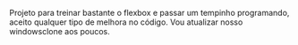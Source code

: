 Projeto para treinar bastante o flexbox e passar um tempinho programando, aceito qualquer tipo de melhora no código.
Vou atualizar nosso windowsclone aos poucos.
